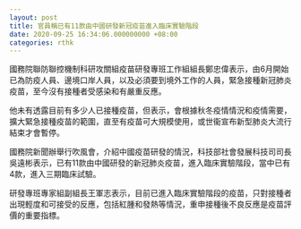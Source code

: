 ```yaml
---
layout: post
title: 官員稱已有11款由中國研發新冠疫苗進入臨床實驗階段
date: 2020-09-25 16:34:06.000000000 +08:00
categories: rthk
---
```


國務院聯防聯控機制科研攻關組疫苗研發專班工作組組長鄭忠偉表示，由6月開始已為防疫人員、邊境口岸人員，以及必須要到境外工作的人員，緊急接種新冠肺炎疫苗，至今沒有接種者受感染和有嚴重反應。

他未有透露目前有多少人已接種疫苗，但表示，會根據秋冬疫情情況和疫情需要，擴大緊急接種疫苗的範圍，直至有疫苗可大規模使用，或世衞宣布新型肺炎大流行結束才會暫停。

國務院新聞辦舉行吹風會，介紹中國疫苗研發的情況，科技部社會發展科技司司長吳遠彬表示，已有11款由中國研發的新冠肺炎疫苗，進入臨床實驗階段，當中已有4款，進入三期臨床試驗。

研發專班專家組副組長王軍志表示，目前已進入臨床實驗階段的疫苗，只對接種者出現輕度和可接受的反應，包括紅腫和發熱等情況，重申接種後不良反應是疫苗評價的重要指標。
